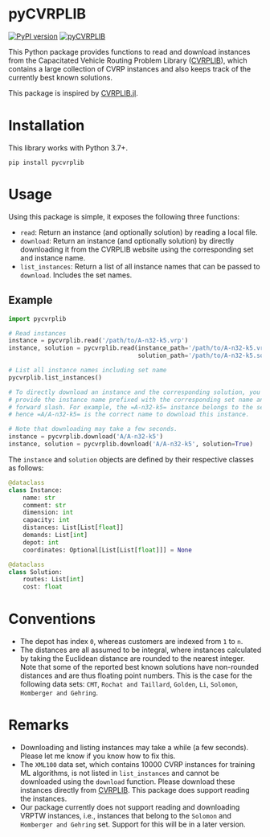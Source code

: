 # pyCVRPLIB
[![PyPI version](https://badge.fury.io/py/pycvrplib.svg)](https://badge.fury.io/py/pycvrplib)
[![pyCVRPLIB](https://github.com/leonlan/pyCVRPLIB/actions/workflows/pycvrplib.yml/badge.svg)](https://github.com/leonlan/pyCVRPLIB/actions/workflows/pycvrplib.yml)

This Python package provides functions to read and download instances from the Capacitated Vehicle Routing Problem Library ([CVRPLIB](http://vrp.atd-lab.inf.puc-rio.br/index.php/en/)), which contains a large collection of CVRP instances and also keeps track of the currently best known solutions.

This package is inspired by [CVRPLIB.jl](https://github.com/chkwon/CVRPLIB.jl).


<a id="org6ad8585"></a>

# Installation

This library works with Python 3.7+.

```shell
pip install pycvrplib
```


<a id="org5b103be"></a>

# Usage

Using this package is simple, it exposes the following three functions:
-   `read`: Return an instance (and optionally solution) by reading a local file.
-   `download`: Return an instance (and optionally solution) by directly downloading it from the CVRPLIB website using the corresponding set and instance name.
-   `list_instances`: Return a list of all instance names that can be passed to `download`. Includes the set names.


<a id="org9003630"></a>

## Example
```python
import pycvrplib

# Read instances
instance = pycvrplib.read('/path/to/A-n32-k5.vrp')
instance, solution = pycvrplib.read(instance_path='/path/to/A-n32-k5.vrp',
                                    solution_path='/path/to/A-n32-k5.sol')

# List all instance names including set name
pycvrplib.list_instances()

# To directly download an instance and the corresponding solution, you must
# provide the instance name prefixed with the corresponding set name and a
# forward slash. For example, the =A-n32-k5= instance belongs to the set =A=,
# hence =A/A-n32-k5= is the correct name to download this instance.

# Note that downloading may take a few seconds.
instance = pycvrplib.download('A/A-n32-k5')
instance, solution = pycvrplib.download('A/A-n32-k5', solution=True)
```
The `instance` and `solution` objects are defined by their respective classes as follows:
```python
@dataclass
class Instance:
    name: str
    comment: str
    dimension: int
    capacity: int
    distances: List[List[float]]
    demands: List[int]
    depot: int
    coordinates: Optional[List[List[float]]] = None

@dataclass
class Solution:
    routes: List[int]
    cost: float
```

<a id="org50088b2"></a>

# Conventions

-   The depot has index `0`, whereas customers are indexed from `1` to `n`.
-   The distances are all assumed to be integral, where instances calculated by taking the Euclidean distance are rounded to the nearest integer. Note that some of the reported best known solutions have non-rounded distances and are thus floating point numbers. This is the case for the following data sets: `CMT`, `Rochat and Taillard`, `Golden`, `Li`, `Solomon`, `Homberger and Gehring`.


<a id="org90b4a50"></a>

# Remarks

-   Downloading and listing instances may take a while (a few seconds). Please let me know if you know how to fix this.
-   The `XML100` data set, which contains 10000 CVRP instances for training ML algorithms, is not listed in `list_instances` and cannot be downloaded using the `download` function. Please download these instances directly from [CVRPLIB](http://vrp.atd-lab.inf.puc-rio.br/index.php/en/). This package does support reading the instances.
-   Our package currently does not support reading and downloading VRPTW instances, i.e., instances that belong to the `Solomon` and `Homberger and Gehring` set. Support for this will be in a later version.

